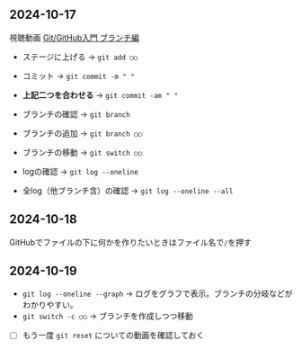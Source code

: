 ## 2024-10-17
視聴動画  [Git/GitHub入門 ブランチ編](https://dotinstall.com/lessons/basic_gitgithub_branches)

- ステージに上げる
→ `git add ○○`  
- コミット
→ `git commit -m " "`
- **上記二つを合わせる**
→ `git commit -am " "`

- ブランチの確認
→ `git branch`
- ブランチの追加
→ `git branch ○○`
- ブランチの移動
→ `git switch ○○`
- logの確認
→ `git log --oneline`
- 全log（他ブランチ含）の確認
→ `git log --oneline --all`

## 2024-10-18
GitHubでファイルの下に何かを作りたいときはファイル名で`/`を押す

## 2024-10-19
- `git log --oneline --graph`
→ ログをグラフで表示。ブランチの分岐などがわかりやすい。
- `git switch -c ○○`
→ ブランチを作成しつつ移動  
- [ ] もう一度 `git reset` についての動画を確認しておく
